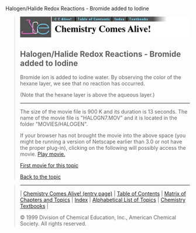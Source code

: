 





 Halogen/Halide Redox Reactions - Bromide added to Iodine
 



> ![Chemistry Comes Alive!](ccahead.gif)
> 
> 
> 
> 
> 
> 
> 
> 
> 
> ## Halogen/Halide Redox Reactions - Bromide added to Iodine
> 
> 
> 
> 
> 
> 
> 
> 
>   
> 
> 
> 
> 
> 
>  Bromide ion is added to iodine water. By observing the color of
the hexane layer, we see that no reaction has occurred.
>  
> 
> 
> 
>  (Note that the hexane layer is above the aqueous layer.)
>  
> 
> 
> 
> 
> 
> 
> 
> ---
> 
> 
>  The size of the movie file is 900 K and its duration is 13 seconds. 
The name of the movie file is "HALOGN7.MOV" 
and it is located in the folder "MOVIES/HALOGEN".
>  
> 
> 
> 
>  If your browser has not brought the movie into the above space
(you might be running a version of Netscape earlier than 3.0 or
not have the proper plug-in), clicking on the following will
possibly access the movie.
>  [Play movie.](../../MOVIES/HALOGEN/HALOGN7.MOV) 
> 
> 
> 
> 
> [First movie for this topic](../../MVHTM/HALOGEN/HALOGN2.HTM) 
> 
> 
> 
> 
> 
> 
> 
> [Back to the topic](../../MAIN/HALOGEN/PAGE1.HTM)



> ---
> 
> 
>  |
>  [Chemistry Comes Alive! (entry page)](../../INDEX.HTM) 
>  |
>  [Table of Contents](../../CONTENTS.HTM) 
>  |
>  [Matrix of Chapters and Topics](../../MATRIX.HTM) 
>  |
>  [Index](../../WORDS.HTM) 
>  |
>  [Alphabetical List of Topics](../../ALPHATOP.HTM) 
>  |
>  [Chemistry Textbooks](../../BOOKS.HTM) 
>  |
>  
>  © 1999 Division of Chemical Education, Inc.,
American Chemical Society. All rights reserved.





